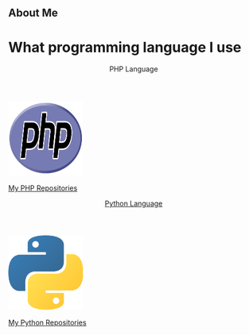 ## About Me

# What programming language I use

<DOCTYPE html>
<html>
  <header>
    <header style="text-align:center">PHP Language</header>
  </header>
  <body>
    <img src="images/languages/php.png", alt="php_logo", width="150", height="150">
    <p><a href="https://github.com/ZayDepths">My PHP Repositories</p>
  </body>
</html>
<html>
  <header>
    <header style="text-align:center">Python Language</header>
  </header>
  <body>
    <img src="images/languages/python.png", alt="python_logo", width="150", height="150">
        <p><a href="https://github.com/ZayDepths">My Python Repositories</p>
 </body>
</html>
